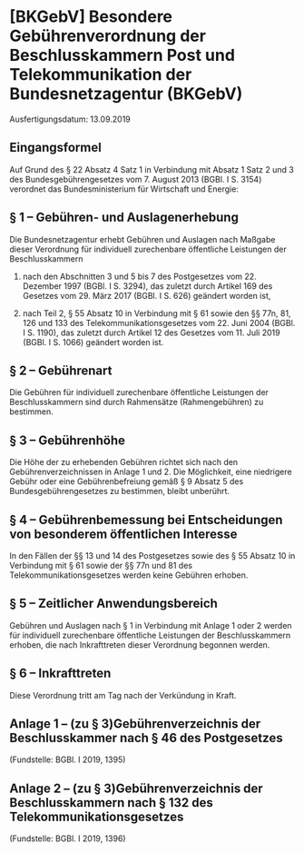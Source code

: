 # [BKGebV] Besondere Gebührenverordnung der Beschlusskammern Post und Telekommunikation der Bundesnetzagentur  (BKGebV)

Ausfertigungsdatum: 13.09.2019

 

## Eingangsformel

Auf Grund des § 22 Absatz 4 Satz 1 in Verbindung mit Absatz 1 Satz 2 und 3 des Bundesgebührengesetzes vom 7. August 2013 (BGBl. I S. 3154) verordnet das Bundesministerium für Wirtschaft und Energie:


## § 1 – Gebühren- und Auslagenerhebung

Die Bundesnetzagentur erhebt Gebühren und Auslagen nach Maßgabe dieser Verordnung für individuell zurechenbare öffentliche Leistungen der Beschlusskammern

1. nach den Abschnitten 3 und 5 bis 7 des Postgesetzes vom 22. Dezember 1997 (BGBl. I S. 3294), das zuletzt durch Artikel 169 des Gesetzes vom 29. März 2017 (BGBl. I S. 626) geändert worden ist,

2. nach Teil 2, § 55 Absatz 10 in Verbindung mit § 61 sowie den §§ 77n, 81, 126 und 133 des Telekommunikationsgesetzes vom 22. Juni 2004 (BGBl. I S. 1190), das zuletzt durch Artikel 12 des Gesetzes vom 11. Juli 2019 (BGBl. I S. 1066) geändert worden ist.


## § 2 – Gebührenart

Die Gebühren für individuell zurechenbare öffentliche Leistungen der Beschlusskammern sind durch Rahmensätze (Rahmengebühren) zu bestimmen.


## § 3 – Gebührenhöhe

Die Höhe der zu erhebenden Gebühren richtet sich nach den Gebührenverzeichnissen in Anlage 1 und 2. Die Möglichkeit, eine niedrigere Gebühr oder eine Gebührenbefreiung gemäß § 9 Absatz 5 des Bundesgebührengesetzes zu bestimmen, bleibt unberührt.


## § 4 – Gebührenbemessung bei Entscheidungen von besonderem öffentlichen Interesse

In den Fällen der §§ 13 und 14 des Postgesetzes sowie des § 55 Absatz 10 in Verbindung mit § 61 sowie der §§ 77n und 81 des Telekommunikationsgesetzes werden keine Gebühren erhoben.


## § 5 – Zeitlicher Anwendungsbereich

Gebühren und Auslagen nach § 1 in Verbindung mit Anlage 1 oder 2 werden für individuell zurechenbare öffentliche Leistungen der Beschlusskammern erhoben, die nach Inkrafttreten dieser Verordnung begonnen werden.


## § 6 – Inkrafttreten

Diese Verordnung tritt am Tag nach der Verkündung in Kraft.


## Anlage 1 – (zu § 3)Gebührenverzeichnis der Beschlusskammer nach § 46 des Postgesetzes

(Fundstelle: BGBl. I 2019, 1395)


## Anlage 2 – (zu § 3)Gebührenverzeichnis der Beschlusskammern nach § 132 des Telekommunikationsgesetzes

(Fundstelle: BGBl. I 2019, 1396)
